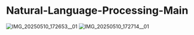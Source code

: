 # Natural-Language-Processing-Main

![IMG_20250510_172653__01](https://github.com/user-attachments/assets/3a032017-095e-4cd7-a0f1-48918c3c22d4)
![IMG_20250510_172714__01](https://github.com/user-attachments/assets/e583d6e1-5b09-481a-abb6-48a2713af4df)

